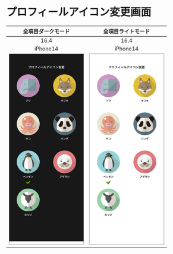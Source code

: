 # プロフィールアイコン変更画面

|全項目ダークモード|全項目ライトモード|
|:---:|:---:|
|16.4|16.4|
|iPhone14|iPhone14|
|<img src='../TestSnapshot/ReferenceImages_64/プロフィールアイコン変更画面/testProfileIconViewController_全項目_ダークモード_iPhone_16_4_390x844@3x.png' width='200' style='border: 1px solid #999' />|<img src='../TestSnapshot/ReferenceImages_64/プロフィールアイコン変更画面/testProfileIconViewController_全項目_ライトモード_iPhone_16_4_390x844@3x.png' width='200' style='border: 1px solid #999' />|

